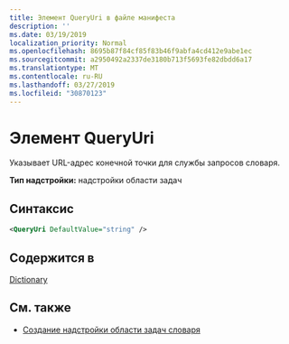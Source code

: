 ```yaml
---
title: Элемент QueryUri в файле манифеста
description: ''
ms.date: 03/19/2019
localization_priority: Normal
ms.openlocfilehash: 8695b87f84cf85f83b46f9abfa4cd412e9abe1ec
ms.sourcegitcommit: a2950492a2337de3180b713f5693fe82dbdd6a17
ms.translationtype: MT
ms.contentlocale: ru-RU
ms.lasthandoff: 03/27/2019
ms.locfileid: "30870123"
---
```

# <a name="queryuri-element"></a>Элемент QueryUri

Указывает URL-адрес конечной точки для службы запросов словаря.

**Тип надстройки:** надстройки области задач

## <a name="syntax"></a>Синтаксис

```XML
<QueryUri DefaultValue="string" />
```

## <a name="contained-in"></a>Содержится в

[Dictionary](dictionary.md)

## <a name="see-also"></a>См. также

- [Создание надстройки области задач словаря](/office/dev/add-ins/word/dictionary-task-pane-add-ins)
    
